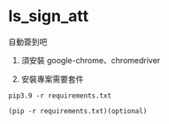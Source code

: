 # ls_sign_att
自動簽到吧

1. 須安裝 google-chrome、chromedriver

2. 安裝專案需要套件
```
pip3.9 -r requirements.txt
```
```
(pip -r requirements.txt)(optional)
```
